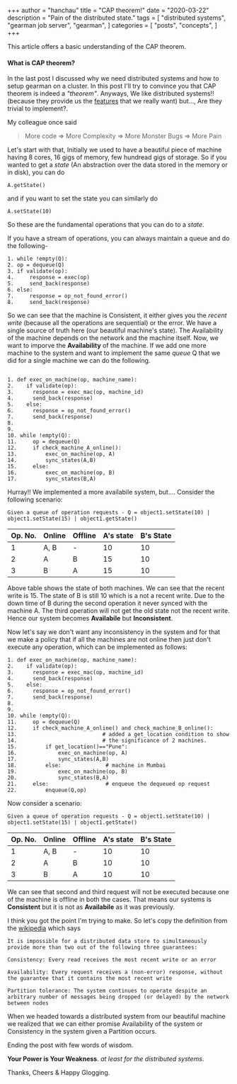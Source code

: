 +++
author = "hanchau"
title = "CAP theorem!"
date = "2020-03-22"
description = "Pain of the distributed state."
tags = [
    "distributed systems",
    "gearman job server",
    "gearman",
]
categories = [
    "posts",
    "concepts",
]
+++

This article offers a basic understanding of the CAP theorem.
<!--more-->

#### What is CAP theorem?

In the last post I discussed why we need distributed systems and how to setup gearman on a cluster. In this post I'll try to convince you that CAP theorem is indeed a *"theorem"*. Anyways, We like distributed systems!! (because they provide us the [features](https://medium.com/system-design-blog/key-characteristics-of-distributed-systems-781c4d92cce3) that we really want) but..., Are they trivial to implement?.

My colleague once said
> More code => More Complexity => More Monster Bugs => More Pain

Let's start with that, Initially we used to have a beautiful piece of machine having 8 cores, 16 gigs of memory, few hundread gigs of storage. So if you wanted to get a *state* (An abstraction over the data stored in the memory or in disk), you can do
```
A.getState()
```

and if you want to set the state you can similarly do
```
A.setState(10)
````

So these are the fundamental operations that you can do to a *state*.

If you have a stream of operations, you can always maintain a queue and do the following-
```
1. while !empty(Q):
2. op = dequeue(Q)
3. if validate(op):
4.     response = exec(op)
5.     send_back(response)
6. else:
7.     response = op_not_found_error()
8.     send_back(response)
```

So we can see that the machine is Consistent, it either gives you the *recent write* (because all the operations are sequential) or the error. We have a single source of truth here (our beautiful machine's state). The Availability of the machine depends on the network and the machine itself. Now, we want to imporve the **Availability** of the machine. If we add one more machine to the system and want to implement the same *queue* Q that we did for a single machine we can do the following.

```

1. def exec_on_machine(op, machine_name):
2.    if validate(op):
3.      response = exec_mac(op, machine_id)
4.      send_back(response)
5.    else:
6.      response = op_not_found_error()
7.      send_back(response)
8.
9.
10. while !empty(Q):
11.     op = dequeue(Q)
12.     if check_machine_A_online():
13.         exec_on_machine(op, A)
14.         sync_states(A,B)
15.     else:
16.         exec_on_machine(op, B)
17.         sync_states(B,A)
```

Hurray!! We implemented a more availabile system, but.... Consider the following scenario:

```
Given a queue of operation requests - Q = object1.setState(10) | object1.setState(15) | object1.getState()

```
Op. No. | Online | Offline | A's state | B's State
--------|--------|---------|-----------|----------
 1      | A, B   | -       | 10        | 10
 2      | A      | B       | 15        | 10
 3      | B      | A       | 15        | 10

Above table shows the state of both machines. We can see that the recent write is 15. The state of B is still 10 which is a not a recent write. Due to the down time of B during the second operation it never synced with the machine A.  The third operation will not get the old state not the recent write. Hence our system becomes **Availabile** but **Inconsistent**.

Now let's say we don't want any inconsistency in the system and for that we make a policy that if all the machines are not online then just don't execute any operation, which can be implemented as follows:


```
1. def exec_on_machine(op, machine_name):
2.    if validate(op):
3.      response = exec_mac(op, machine_id)
4.      send_back(response)
5.    else:
6.      response = op_not_found_error()
7.      send_back(response)
8.
9.
10. while !empty(Q):
11.     op = dequeue(Q)
12.     if check_machine_A_online() and check_machine_B_online():
13.                           # added a get_location condition to show
14.                           # the significance of 2 machines.
15.         if get_location()=="Pune":
16.             exec_on_machine(op, A)
17.             sync_states(A,B)
18.         else:              # machine in Mumbai
19.             exec_on_machine(op, B)
20.             sync_states(B,A)
21.     else:                  # enqueue the dequeued op request
22.         enqueue(Q,op)
```

Now consider a scenario:

```
Given a queue of operation requests - Q = object1.setState(10) | object1.setState(15) | object1.getState()

```
Op. No. | Online | Offline | A's state | B's State
--------|--------|---------|-----------|----------
 1      | A, B   | -       | 10        | 10
 2      | A      | B       | 10        | 10
 3      | B      | A       | 10        | 10

We can see that second and third request will not be executed because one of the machine is offline in both the cases.
That means our systems is **Consistent** but it is not as **Availabile** as it was previously.

I think you got the point I'm trying to make. So let's copy the definition from the [wikipedia](https://en.wikipedia.org/wiki/CAP_theorem) which says
```
It is impossible for a distributed data store to simultaneously provide more than two out of the following three guarantees:

Consistency: Every read receives the most recent write or an error

Availability: Every request receives a (non-error) response, without the guarantee that it contains the most recent write

Partition tolerance: The system continues to operate despite an arbitrary number of messages being dropped (or delayed) by the network between nodes
```

When we headed towards a distributed system from our beautiful machine we realized that we can either promise Availability of the system or Consistency in the system given a Partition occurs.

Ending the post with few words of wisdom.

**Your Power is Your Weakness**. *at least for the distributed systems*.


Thanks, Cheers & Happy Glogging.
